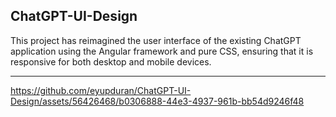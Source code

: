 ## ChatGPT-UI-Design

This project has reimagined the user interface of the existing ChatGPT application using the Angular framework and pure CSS, ensuring that it is responsive for both desktop and mobile devices.

--- 

https://github.com/eyupduran/ChatGPT-UI-Design/assets/56426468/b0306888-44e3-4937-961b-bb54d9246f48



